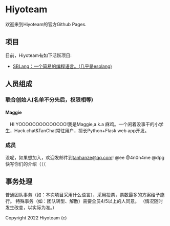 # Hiyoteam

欢迎来到Hiyoteam的官方Github Pages.

## 项目
目前，Hiyoteam有如下活跃项目:
 - [SBLang：一个简易的编程语言。(几乎是esolang)](./SBLang/)

## 人员组成
### 联合创始人(名单不分先后，权限相等)
#### Maggie
&emsp;HI YOOOOOOOOOOOOOO!我是Maggie,a.k.a 麻鸡。一个闲着没事干的小学生，Hack.chat&TanChat常驻用户，擅长Python+Flask web app开发。
### 成员
没呢，如果想加入，欢迎发邮件到[tanhanze@qq.com](mailto:tanhanze@qq.com)!
@ee @4n0n4me @dpg 快写你们的介绍（（（

## 事务处理
普通团队事务（如：本次项目采用什么语言），采用投票，票数最多的方案给予施行。
特殊事务（如：团队转型、解散）需要全员4/5以上的人同意。
（情况随时发生改变，以实际为准。）

Copyright 2022 Hiyoteam (c)
